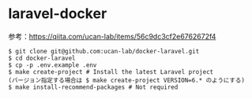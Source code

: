 # laravel-docker
参考：https://qiita.com/ucan-lab/items/56c9dc3cf2e6762672f4

```
$ git clone git@github.com:ucan-lab/docker-laravel.git
$ cd docker-laravel
$ cp -p .env.example .env
$ make create-project # Install the latest Laravel project
(バージョン指定する場合は $ make create-project VERSION=6.* のようにする)
$ make install-recommend-packages # Not required
```
